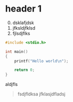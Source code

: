 # header 1

0. dsklafjdsk
0. jfksldjfklsd
0. fjlsdjflks


```c
#include <stdio.h>

int main()
{
    printf("Hello world\n");

    return 0;
}

```

aldjfls
> fsdjfldksa
> jfklasjdfladsj
